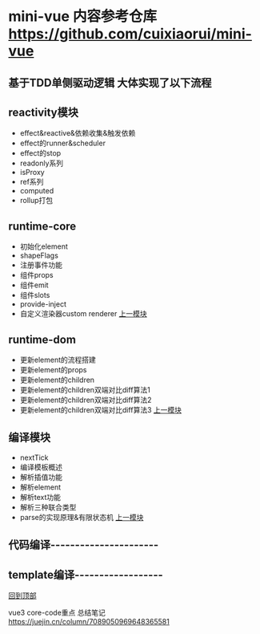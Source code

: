 # mini-vue        内容参考仓库 https://github.com/cuixiaorui/mini-vue
## 基于TDD单侧驱动逻辑 大体实现了以下流程
## reactivity模块
   * effect&reactive&依赖收集&触发依赖
   * effect的runner&scheduler
   * effect的stop
   * readonly系列
   * isProxy
   * ref系列
   * computed
* rollup打包
## runtime-core
   * 初始化element
   * shapeFlags
   * 注册事件功能
   * 组件props
   * 组件emit
   * 组件slots
   * provide-inject
   * 自定义渲染器custom renderer      [上一模块](#mini-vue)
## runtime-dom
   * 更新element的流程搭建
   * 更新element的props
   * 更新element的children
   * 更新element的children双端对比diff算法1
   * 更新element的children双端对比diff算法2
   * 更新element的children双端对比diff算法3   [上一模块](#reactivity模块)
## 编译模块
   * nextTick
   * 编译模板概述
   * 解析插值功能
   * 解析element
   * 解析text功能
   * 解析三种联合类型
   * parse的实现原理&有限状态机  [上一模块](#runtime-core)
## 代码编译----------------------
## template编译------------------
[回到顶部](#mini-vue)

vue3 core-code重点
总结笔记 https://juejin.cn/column/7089050969648365581 <br />

